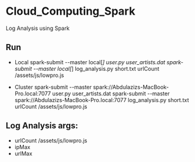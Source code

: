 # Cloud_Computing_Spark

Log Analysis using Spark


## Run 
- Local 
spark-submit --master local[*] user.py user_artists.dat 
spark-submit --master local[*] log_analysis.py short.txt urlCount /assets/js/lowpro.js 


- Cluster 
spark-submit --master spark://Abdulazizs-MacBook-Pro.local:7077 user.py user_artists.dat
spark-submit --master spark://Abdulazizs-MacBook-Pro.local:7077 log_analysis.py short.txt urlCount /assets/js/lowpro.js 


## Log Analysis args:
  - urlCount /assets/js/lowpro.js 
  - ipMax
  - urlMax
